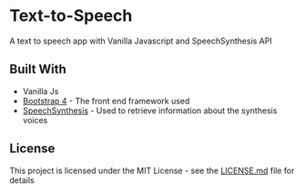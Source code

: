 # Text-to-Speech

A text to speech app with Vanilla Javascript and SpeechSynthesis API

## Built With

* Vanilla Js
* [Bootstrap 4](https://getbootstrap.com/) - The front end framework used
* [SpeechSynthesis](https://rometools.github.io/rome/) - Used to retrieve information about the synthesis voices 

## License

This project is licensed under the MIT License - see the [LICENSE.md](LICENSE.md) file for details
